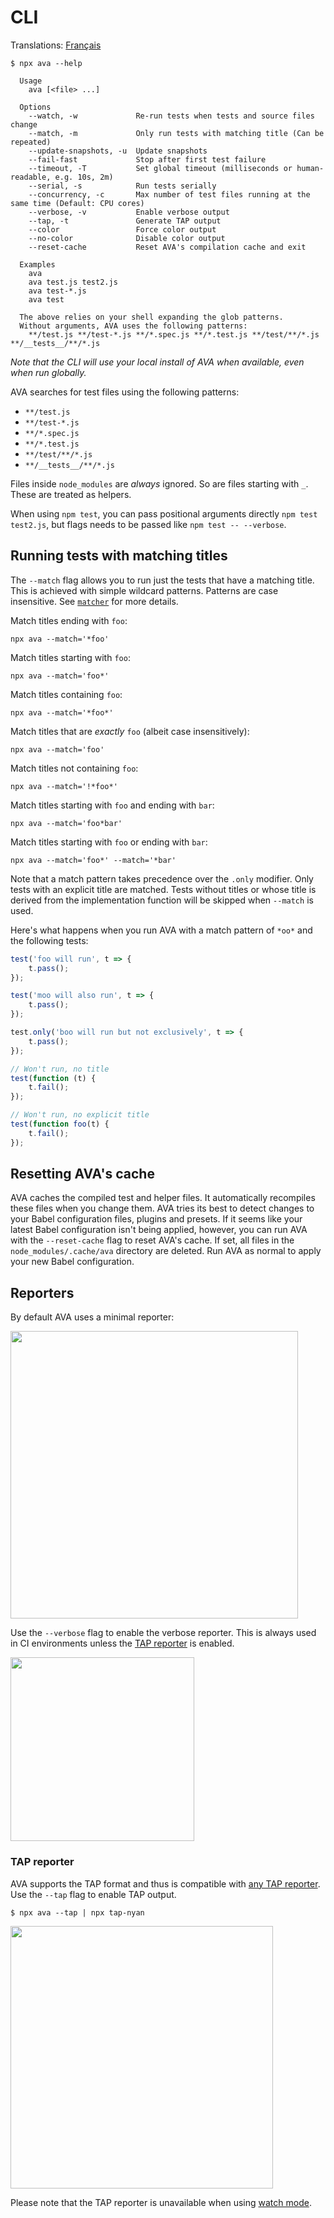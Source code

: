 # CLI

Translations: [Français](https://github.com/avajs/ava-docs/blob/master/fr_FR/docs/05-command-line.md)

```console
$ npx ava --help

  Usage
    ava [<file> ...]

  Options
    --watch, -w             Re-run tests when tests and source files change
    --match, -m             Only run tests with matching title (Can be repeated)
    --update-snapshots, -u  Update snapshots
    --fail-fast             Stop after first test failure
    --timeout, -T           Set global timeout (milliseconds or human-readable, e.g. 10s, 2m)
    --serial, -s            Run tests serially
    --concurrency, -c       Max number of test files running at the same time (Default: CPU cores)
    --verbose, -v           Enable verbose output
    --tap, -t               Generate TAP output
    --color                 Force color output
    --no-color              Disable color output
    --reset-cache           Reset AVA's compilation cache and exit

  Examples
    ava
    ava test.js test2.js
    ava test-*.js
    ava test

  The above relies on your shell expanding the glob patterns.
  Without arguments, AVA uses the following patterns:
    **/test.js **/test-*.js **/*.spec.js **/*.test.js **/test/**/*.js **/__tests__/**/*.js
```

*Note that the CLI will use your local install of AVA when available, even when run globally.*

AVA searches for test files using the following patterns:

* `**/test.js`
* `**/test-*.js`
* `**/*.spec.js`
* `**/*.test.js`
* `**/test/**/*.js`
* `**/__tests__/**/*.js`

Files inside `node_modules` are *always* ignored. So are files starting with `_`. These are treated as helpers.

When using `npm test`, you can pass positional arguments directly `npm test test2.js`, but flags needs to be passed like `npm test -- --verbose`.

## Running tests with matching titles

The `--match` flag allows you to run just the tests that have a matching title. This is achieved with simple wildcard patterns. Patterns are case insensitive. See [`matcher`](https://github.com/sindresorhus/matcher) for more details.

Match titles ending with `foo`:

```console
npx ava --match='*foo'
```

Match titles starting with `foo`:

```console
npx ava --match='foo*'
```

Match titles containing `foo`:

```console
npx ava --match='*foo*'
```

Match titles that are *exactly* `foo` (albeit case insensitively):

```console
npx ava --match='foo'
```

Match titles not containing `foo`:

```console
npx ava --match='!*foo*'
```

Match titles starting with `foo` and ending with `bar`:

```console
npx ava --match='foo*bar'
```

Match titles starting with `foo` or ending with `bar`:

```console
npx ava --match='foo*' --match='*bar'
```

Note that a match pattern takes precedence over the `.only` modifier. Only tests with an explicit title are matched. Tests without titles or whose title is derived from the implementation function will be skipped when `--match` is used.

Here's what happens when you run AVA with a match pattern of `*oo*` and the following tests:

```js
test('foo will run', t => {
	t.pass();
});

test('moo will also run', t => {
	t.pass();
});

test.only('boo will run but not exclusively', t => {
	t.pass();
});

// Won't run, no title
test(function (t) {
	t.fail();
});

// Won't run, no explicit title
test(function foo(t) {
	t.fail();
});
```

## Resetting AVA's cache

AVA caches the compiled test and helper files. It automatically recompiles these files when you change them. AVA tries its best to detect changes to your Babel configuration files, plugins and presets. If it seems like your latest Babel configuration isn't being applied, however, you can run AVA with the `--reset-cache` flag to reset AVA's cache. If set, all files in the `node_modules/.cache/ava` directory are deleted. Run AVA as normal to apply your new Babel configuration.

## Reporters

By default AVA uses a minimal reporter:

<img src="../media/mini-reporter.gif" width="460">

Use the `--verbose` flag to enable the verbose reporter. This is always used in CI environments unless the [TAP reporter](#tap-reporter) is enabled.

<img src="../media/verbose-reporter.png" width="294">

### TAP reporter

AVA supports the TAP format and thus is compatible with [any TAP reporter](https://github.com/sindresorhus/awesome-tap#reporters). Use the `--tap` flag to enable TAP output.

```console
$ npx ava --tap | npx tap-nyan
```

<img src="../media/tap-reporter.png" width="420">

Please note that the TAP reporter is unavailable when using [watch mode](./recipes/watch-mode.md).
